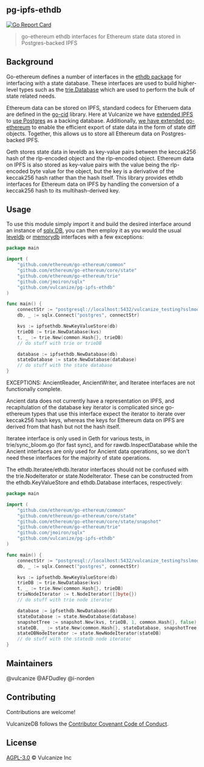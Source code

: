 ## pg-ipfs-ethdb

[![Go Report Card](https://goreportcard.com/badge/github.com/vulcanize/pg-ipfs-ethdb)](https://goreportcard.com/report/github.com/vulcanize/pg-ipfs-ethdb)

> go-ethereum ethdb interfaces for Ethereum state data stored in Postgres-backed IPFS

## Background

Go-ethereum defines a number of interfaces in the [ethdb package](https://github.com/ethereum/go-ethereum/tree/master/ethdb) for
interfacing with a state database. These interfaces are used to build higher-level types such as the [trie.Database](https://github.com/ethereum/go-ethereum/blob/master/trie/database.go#L77)
which are used to perform the bulk of state related needs.

Ethereum data can be stored on IPFS, standard codecs for Etheruem data are defined in the [go-cid](https://github.com/ipfs/go-cid) library. Here at Vulcanize we
have [extended IPFS](https://github.com/vulcanize/go-ipfs/releases/tag/v0.4.22-alpha) to [use Postgres](https://github.com/vulcanize/go-ipfs-config/releases/tag/v0.0.8-alpha) as a backing database.
Additionally, [we have extended go-ethereum](https://github.com/vulcanize/go-ethereum/releases/tag/v1.9.11-statediff-0.0.2) to enable the efficient export of state data in the form of state diff objects.
Together, this allows us to store all Ethereum data on Postgres-backed IPFS.

Geth stores state data in leveldb as key-value pairs between the keccak256 hash of the rlp-encoded object and the rlp-encoded object.
Ethereum data on IPFS is also stored as key-value pairs with the value being the rlp-encoded byte value for the object,
but the key is a derivative of the keccak256 hash rather than the hash itself. This library provides
ethdb interfaces for Ethereum data on IPFS by handling the conversion of a keccak256 hash to its multihash-derived key.


## Usage
To use this module simply import it and build the desired interface around an instance of [sqlx.DB](https://github.com/jmoiron/sqlx), you can then
employ it as you would the usual [leveldb](https://github.com/ethereum/go-ethereum/tree/master/ethdb/leveldb) or [memorydb](https://github.com/ethereum/go-ethereum/tree/master/ethdb/memorydb) interfaces
with a few exceptions:

```go
package main

import (
	"github.com/ethereum/go-ethereum/common"
	"github.com/ethereum/go-ethereum/core/state"
	"github.com/ethereum/go-ethereum/trie"
	"github.com/jmoiron/sqlx"
	"github.com/vulcanize/pg-ipfs-ethdb"
)

func main() {
    connectStr := "postgresql://localhost:5432/vulcanize_testing?sslmode=disable"
    db, _ := sqlx.Connect("postgres", connectStr)

    kvs := ipfsethdb.NewKeyValueStore(db)
    trieDB := trie.NewDatabase(kvs)
    t, _ := trie.New(common.Hash{}, trieDB)
    // do stuff with trie or trieDB

    database := ipfsethdb.NewDatabase(db)
    stateDatabase := state.NewDatabase(database)
    // do stuff with the state database
}
```

EXCEPTIONS: AncientReader, AncientWriter, and Iteratee interfaces are not functionally complete.

Ancient data does not currently have a representation on IPFS, and recapitulation of the database key iterator is complicated since go-ethereum
types that use this interface expect the iterator to iterate over keccak256 hash keys, whereas the keys for Ethereum data on IPFS are derived from that hash but not the hash itself.

Iteratee interface is only used in Geth for various tests, in trie/sync_bloom.go (for fast sync), and for rawdb.InspectDatabase while the Ancient interfaces are only used for Ancient data operations,
so we don't need these interfaces for the majority of state operations.

The ethdb.Iteratee/ethdb.Iterator interfaces should not be confused with the trie.NodeIterator or state.NodeIterator.
These can be constructed from the ethdb.KeyValueStore and ethdb.Database interfaces, respectively:

```go
package main

import (
	"github.com/ethereum/go-ethereum/common"
	"github.com/ethereum/go-ethereum/core/state"
	"github.com/ethereum/go-ethereum/core/state/snapshot"
	"github.com/ethereum/go-ethereum/trie"
	"github.com/jmoiron/sqlx"
	"github.com/vulcanize/pg-ipfs-ethdb"
)

func main() {
    connectStr := "postgresql://localhost:5432/vulcanize_testing?sslmode=disable"
    db, _ := sqlx.Connect("postgres", connectStr)

    kvs := ipfsethdb.NewKeyValueStore(db)
    trieDB := trie.NewDatabase(kvs)
    t, _ := trie.New(common.Hash{}, trieDB)
    trieNodeIterator := t.NodeIterator([]byte{})
    // do stuff with trie node iterator

    database := ipfsethdb.NewDatabase(db)
    stateDatabase := state.NewDatabase(database)
    snapshotTree := snapshot.New(kvs, trieDB, 1, common.Hash{}, false)
    stateDB, _ := state.New(common.Hash{}, stateDatabase, snapshotTree)
    stateDBNodeIterator := state.NewNodeIterator(stateDB)
    // do stuff with the statedb node iterator
}
```

## Maintainers
@vulcanize
@AFDudley
@i-norden

## Contributing
Contributions are welcome!

VulcanizeDB follows the [Contributor Covenant Code of Conduct](https://www.contributor-covenant.org/version/1/4/code-of-conduct).

## License
[AGPL-3.0](LICENSE) © Vulcanize Inc
